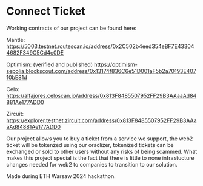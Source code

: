 # Connect Ticket

Working contracts of our project can be found here:

Mantle:
https://5003.testnet.routescan.io/address/0x2C502b4eed354eBF7E433044682F349C5Cd4c0DE

Optimism: (verified and published)
https://optimism-sepolia.blockscout.com/address/0x13174f836C6e51D001aF5b2a70193E40710bE81d

Celo:
https://alfajores.celoscan.io/address/0x813F8485507952FF29B3AAaaAd84881Ae177ADD0

Zircuit:
https://explorer.testnet.zircuit.com/address/0x813F8485507952FF29B3AAaaAd84881Ae177ADD0

Our project allows you to buy a ticket from a service we support, the web2 ticket will be tokenzed using our oraclizer, tokenized tickets can be exchanged or sold to other users without any risks of being scammed.
What makes this project special is the fact that there is little to none infrastucture changes needed for web2 to companies to transition to our solution.

Made during ETH Warsaw 2024 hackathon.
